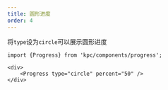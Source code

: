 ```yaml
---
title: 圆形进度
order: 4
---
```


将`type`设为`circle`可以展示圆形进度

```vdt
import {Progress} from 'kpc/components/progress';

<div>
    <Progress type="circle" percent="50" />
</div>
```
